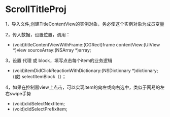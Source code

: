 # ScrollTitleProj

1，导入文件,创建TitleContentView的实例对象，务必使这个实例对象为成员变量

2，传入数据，设置位置，调用：
- (void)titleContentViewWithFrame:(CGRect)frame contentView:(UIView *)view sourceArray:(NSArray *)array;

3，设置 代理 或 block，填写点击每个item的业务逻辑
- (void)itemDidClickReactionWithDictionary:(NSDictionary *)dictionary;
(或)
selectItemBlock（）；

4，如果在控制器view上点击，可以实现item的向左或向右选中，类似于网易的左右swipe手势
- (void)didSelectNextItem;
- (void)didSelectPrefixItem;
